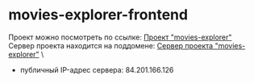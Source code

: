 # movies-explorer-frontend

Проект можно посмотреть по ссылке: [Проект "movies-explorer"](https://movies-mkdirdev.nomoredomains.rocks/) \
Сервер проекта находится на поддомене: [Сервер проекта "movies-explorer"](https://api.mesto-mkdirdev.nomoredomains.rocks) \
* публичный IP-адрес сервера: 84.201.166.126
